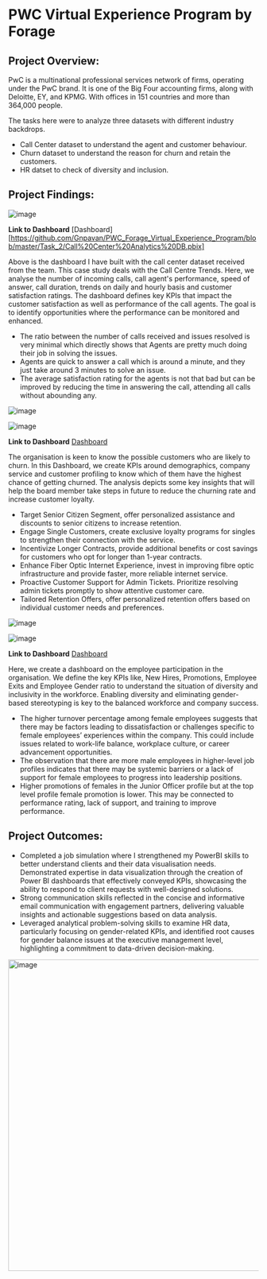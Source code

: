 # **PWC Virtual Experience Program by Forage**

## **Project Overview:**

PwC is a multinational professional services network of firms, operating under the PwC brand. It is one of the Big Four accounting firms, along with Deloitte, EY, and KPMG. With offices in 151 countries and more than 364,000 people. 

The tasks here were to analyze three datasets with different industry backdrops.
- Call Center dataset to understand the agent and customer behaviour.
- Churn dataset to understand the reason for churn and retain the customers.
- HR datset to check of diversity and inclusion.

## **Project Findings:**
![image](https://github.com/Gnpavan/PWC_Forage_Virtual_Experience_Program/assets/89655397/13a7b9d5-40f1-4bb5-8e68-c7e26da4a611)

**Link to Dashboard** [Dashboard][https://github.com/Gnpavan/PWC_Forage_Virtual_Experience_Program/blob/master/Task_2/Call%20Center%20Analytics%20DB.pbix]


Above is the dashboard I have built with the call center dataset received from the team. This case study deals with the Call Centre Trends. Here, we analyse the number of incoming calls, call agent's performance, speed of answer, call duration, trends on daily and hourly basis and customer satisfaction ratings. The dashboard defines key KPIs that impact the customer satisfaction as well as performance of the call agents. The goal is to identify opportunities where the performance can be monitored and enhanced.

-	The ratio between the number of calls received and issues resolved is very minimal which directly shows that Agents are pretty much doing their job in solving the issues.
-	Agents are quick to answer a call which is around a minute, and they just take around 3 minutes to solve an issue.
-	The average satisfaction rating for the agents is not that bad but can be improved by reducing the time in answering the call, attending all calls without abounding any.

![image](https://github.com/Gnpavan/PWC_Forage_Virtual_Experience_Program/assets/89655397/baf681c6-ff96-4ed3-b0fe-b103c6da826f)

![image](https://github.com/Gnpavan/PWC_Forage_Virtual_Experience_Program/assets/89655397/899b0950-8ba8-431a-b0a9-c407477d3f73)

**Link to Dashboard** [Dashboard](https://github.com/Gnpavan/PWC_Forage_Virtual_Experience_Program/blob/master/Task_3/Churn%20Analytics%20DB.pbix)

The organisation is keen to know the possible customers who are likely to churn. In this Dashboard, we create KPIs around demographics, company service and customer profiling to know which of them have the highest chance of getting churned. The analysis depicts some key insights that will help the board member take steps in future to reduce the churning rate and increase customer loyalty.

-	Target Senior Citizen Segment, offer personalized assistance and discounts to senior citizens to increase retention.
-	Engage Single Customers, create exclusive loyalty programs for singles to strengthen their connection with the service.
-	Incentivize Longer Contracts, provide additional benefits or cost savings for customers who opt for longer than 1-year contracts.
-	Enhance Fiber Optic Internet Experience, invest in improving fibre optic infrastructure and provide faster, more reliable internet service.
-	Proactive Customer Support for Admin Tickets. Prioritize resolving admin tickets promptly to show attentive customer care.
-	Tailored Retention Offers, offer personalized retention offers based on individual customer needs and preferences.

![image](https://github.com/Gnpavan/PWC_Forage_Virtual_Experience_Program/assets/89655397/478166f4-57a9-4092-8010-7cb9c20f18f2)

![image](https://github.com/Gnpavan/PWC_Forage_Virtual_Experience_Program/assets/89655397/67169379-745c-4834-9e79-9494886c0af7)

**Link to Dashboard** [Dashboard](https://github.com/Gnpavan/PWC_Forage_Virtual_Experience_Program/blob/master/Task_4/Diversity%20and%20Inclusion%20Analytics%20DB.pbix)

Here, we create a dashboard on the employee participation in the organisation. We define the key KPIs like, New Hires, Promotions, Employee Exits and Employee Gender ratio to understand the situation of diversity and inclusivity in the workforce. Enabling diversity and eliminating gender-based stereotyping is key to the balanced workforce and company success.

-	The higher turnover percentage among female employees suggests that there may be factors leading to dissatisfaction or challenges specific to female employees’ experiences within the company. This could include issues related to work-life balance, workplace culture, or career advancement opportunities.
-	The observation that there are more male employees in higher-level job profiles indicates that there may be systemic barriers or a lack of support for female employees to progress into leadership positions.
-	Higher promotions of females in the Junior Officer profile but at the top level profile female promotion is lower. This may be connected to performance rating, lack of support, and training to improve performance.

## **Project Outcomes:**

- Completed a job simulation where I strengthened my PowerBI skills to better understand clients and their data visualisation needs.
Demonstrated expertise in data visualization through the creation of Power BI dashboards that effectively conveyed KPIs, showcasing the ability to respond to client requests with well-designed solutions.
- Strong communication skills reflected in the concise and informative email communication with engagement partners, delivering valuable insights and actionable suggestions based on data analysis.
- Leveraged analytical problem-solving skills to examine HR data, particularly focusing on gender-related KPIs, and identified root causes for gender balance issues at the executive management level, highlighting a commitment to data-driven decision-making.

<img width="627" alt="image" src="https://github.com/Gnpavan/PWC_Forage_Virtual_Experience_Program/assets/89655397/dcc0dc5d-1075-4347-8499-d3a150b13f4d">





